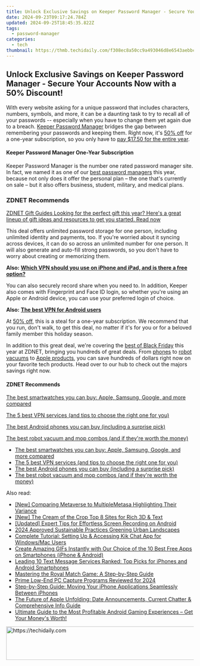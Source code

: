 ```yaml
---
title: Unlock Exclusive Savings on Keeper Password Manager - Secure Your Accounts Now with a 50%% Discount!
date: 2024-09-23T09:17:24.784Z
updated: 2024-09-25T18:45:35.822Z
tags:
  - password-manager
categories:
  - tech
thumbnail: https://thmb.techidaily.com/f308ec8a50cc9a493046d8e6543aebbcad8cb9f6d5b3eda7f842ca1c1e275bb8.png
---
```


## Unlock Exclusive Savings on Keeper Password Manager - Secure Your Accounts Now with a 50% Discount!

With every website asking for a unique password that includes characters, numbers, symbols, and more, it can be a daunting task to try to recall all of your passwords -- especially when you have to change them yet again due to a breach. [Keeper Password Manager](https://click.linksynergy.com/deeplink?id=IokOf8qagZo&mid=42966&u1=zd-%5F%5FCOM%5FCLICK%5FID%5F%5F-dtp&murl=https%3A%2F%2Fwww.keepersecurity.com%2Fholiday50.html%3F) bridges the gap between remembering your passwords and keeping them. Right now, it's [50% off](https://click.linksynergy.com/deeplink?id=IokOf8qagZo&mid=42966&u1=zd-%5F%5FCOM%5FCLICK%5FID%5F%5F-dtp&murl=https%3A%2F%2Fwww.keepersecurity.com%2Fholiday50.html%3F) for a one-year subscription, so you only have to [pay $17.50 for the entire year](https://click.linksynergy.com/deeplink?id=IokOf8qagZo&mid=42966&u1=zd-%5F%5FCOM%5FCLICK%5FID%5F%5F-dtp&murl=https%3A%2F%2Fwww.keepersecurity.com%2Fholiday50.html%3F).

#### Keeper Password Manager One-Year Subscription

Keeper Password Manager is the number one rated password manager site. In fact, we named it as one of our [best password managers](https://www.zdnet.com/article/best-password-manager/) this year, because not only does it offer the personal plan – the one that's currently on sale – but it also offers business, student, military, and medical plans.

### **ZDNET** Recommends

[ZDNET Gift Guides Looking for the perfect gift this year? Here's a great lineup of gift ideas and resources to get you started.  Read now](https://www.zdnet.com/collection/gift-guide/)

This deal offers unlimited password storage for one person, including unlimited identity and payments, too. If you're worried about it syncing across devices, it can do so across an unlimited number for one person. It will also generate and auto-fill strong passwords, so you don't have to worry about creating or memorizing them. 

**Also:** [**Which VPN should you use on iPhone and iPad, and is there a free option?**](https://www.zdnet.com/article/best-iphone-vpn/)

You can also securely record share when you need to. In addition, Keeper also comes with Fingerprint and Face ID login, so whether you're using an Apple or Android device, you can use your preferred login of choice.

**Also:** [**The best VPN for Android users**](https://www.zdnet.com/article/best-android-vpn/)

At [50% off](https://click.linksynergy.com/deeplink?id=IokOf8qagZo&mid=42966&u1=zd-%5F%5FCOM%5FCLICK%5FID%5F%5F-dtp&murl=https%3A%2F%2Fwww.keepersecurity.com%2Fholiday50.html%3F), this is a steal for a one-year subscription. We recommend that you run, don't walk, to get this deal, no matter if it's for you or for a beloved family member this holiday season.

In addition to this great deal, we're covering the [best of Black Friday](https://www.zdnet.com/collection/cyber-monday/) this year at ZDNET, bringing you hundreds of great deals. From [phones](https://www.zdnet.com/article/early-black-friday-smartphone-deals-november-21-2022/) to [robot vacuums](https://www.zdnet.com/home-and-office/early-black-friday-robot-vacuum-deals-november-21-2022/) to [Apple products](https://www.zdnet.com/article/early-airpods-black-friday-deals-november-21-2022/), you can save hundreds of dollars right now on your favorite tech products. Head over to our hub to check out the majors savings right now.

#### **ZDNET** Recommends

[The best smartwatches you can buy: Apple, Samsung, Google, and more compared](https://www.zdnet.com/article/best-smartwatch/ "The best smartwatches you can buy: Apple, Samsung, Google, and more compared")

[The 5 best VPN services (and tips to choose the right one for you)](https://www.zdnet.com/article/best-vpn/ "The 5 best VPN services (and tips to choose the right one for you)")

[The best Android phones you can buy (including a surprise pick)](https://www.zdnet.com/article/best-android-phone/ "The best Android phones you can buy (including a surprise pick)")

[The best robot vacuum and mop combos (and if they're worth the money)](https://www.zdnet.com/article/best-robot-vacuum-mop/ "The best robot vacuum and mop combos (and if they're worth the money)")

* [The best smartwatches you can buy: Apple, Samsung, Google, and more compared](https://www.zdnet.com/article/best-smartwatch/ "The best smartwatches you can buy: Apple, Samsung, Google, and more compared")
* [The 5 best VPN services (and tips to choose the right one for you)](https://www.zdnet.com/article/best-vpn/ "The 5 best VPN services (and tips to choose the right one for you)")
* [The best Android phones you can buy (including a surprise pick)](https://www.zdnet.com/article/best-android-phone/ "The best Android phones you can buy (including a surprise pick)")
* [The best robot vacuum and mop combos (and if they're worth the money)](https://www.zdnet.com/article/best-robot-vacuum-mop/ "The best robot vacuum and mop combos (and if they're worth the money)")

<ins class="adsbygoogle"
     style="display:block"
     data-ad-format="autorelaxed"
     data-ad-client="ca-pub-7571918770474297"
     data-ad-slot="1223367746"></ins>

<ins class="adsbygoogle"
     style="display:block"
     data-ad-client="ca-pub-7571918770474297"
     data-ad-slot="8358498916"
     data-ad-format="auto"
     data-full-width-responsive="true"></ins>

<span class="atpl-alsoreadstyle">Also read:</span>
<div><ul>
<li><a href="https://extra-information.techidaily.com/new-comparing-metaverse-to-multiplemetasa-highlighting-their-variance/"><u>[New] Comparing Metaverse to MultipleMetasa Highlighting Their Variance</u></a></li>
<li><a href="https://fox-http.techidaily.com/new-the-cream-of-the-crop-top-8-sites-for-rich-3d-and-text/"><u>[New] The Cream of the Crop Top 8 Sites for Rich 3D & Text</u></a></li>
<li><a href="https://screen-sharing-recording.techidaily.com/updated-expert-tips-for-effortless-screen-recording-on-android/"><u>[Updated] Expert Tips for Effortless Screen Recording on Android</u></a></li>
<li><a href="https://youtube-stream.techidaily.com/2024-approved-sustainable-practices-greening-urban-landscapes/"><u>2024 Approved Sustainable Practices Greening Urban Landscapes</u></a></li>
<li><a href="https://app-tips.techidaily.com/complete-tutorial-setting-up-and-accessing-kik-chat-app-for-windowsmac-users/"><u>Complete Tutorial: Setting Up & Accessing Kik Chat App for Windows/Mac Users</u></a></li>
<li><a href="https://app-tips.techidaily.com/create-amazing-gifs-instantly-with-our-choice-of-the-10-best-free-apps-on-smartphones-iphone-and-android/"><u>Create Amazing GIFs Instantly with Our Choice of the 10 Best Free Apps on Smartphones (iPhone & Android)</u></a></li>
<li><a href="https://app-tips.techidaily.com/leading-10-text-message-services-ranked-top-picks-for-iphones-and-android-smartphones/"><u>Leading 10 Text Message Services Ranked: Top Picks for iPhones and Android Smartphones</u></a></li>
<li><a href="https://technical-tips.techidaily.com/mastering-the-royal-match-game-a-step-by-step-guide/"><u>Mastering the Royal Match Game: A Step-by-Step Guide</u></a></li>
<li><a href="https://screen-recording.techidaily.com/prime-low-end-pc-capture-programs-reviewed-for-2024/"><u>Prime Low-End PC Capture Programs Reviewed for 2024</u></a></li>
<li><a href="https://app-tips.techidaily.com/step-by-step-guide-moving-your-iphone-applications-seamlessly-between-iphones/"><u>Step-by-Step Guide: Moving Your iPhone Applications Seamlessly Between iPhones</u></a></li>
<li><a href="https://tech-renaissance.techidaily.com/the-future-of-apple-unfolding-date-announcements-current-chatter-and-comprehensive-info-guide/"><u>The Future of Apple Unfolding: Date Announcements, Current Chatter & Comprehensive Info Guide</u></a></li>
<li><a href="https://app-tips.techidaily.com/1723620192484-ultimate-guide-to-the-most-profitable-android-gaming-experiences-get-your-moneys-worth/"><u>Ultimate Guide to the Most Profitable Android Gaming Experiences – Get Your Money's Worth!</u></a></li>
</ul></div>

<!-- affiliate ads begin -->
<a href="https://unicoeye.pxf.io/c/5597632/2134221/18498" target="_top" id="2134221">
  <img src="//a.impactradius-go.com/display-ad/18498-2134221" border="0" alt="https://techidaily.com" width="728" height="90"/>
</a>
<img height="0" width="0" src="https://unicoeye.pxf.io/i/5597632/2134221/18498" style="position:absolute;visibility:hidden;" border="0" />
<!-- affiliate ads end -->

